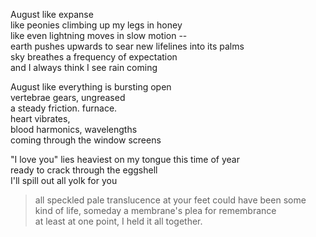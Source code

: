 August like expanse\
like peonies climbing up my legs in honey\
like even lightning moves in slow motion --\
earth pushes upwards to sear new lifelines into its palms\
sky breathes a frequency of expectation\
and I always think I see rain coming


August like everything is bursting open\
vertebrae gears, ungreased\
a steady friction. furnace.\
heart vibrates,\
blood harmonics, wavelengths\
coming through the window screens


"I love you" lies heaviest on my tongue this time of year\
ready to crack through the eggshell\
I'll spill out all yolk for you
> all speckled pale
> translucence at your feet
> could have been some kind of life, someday
a membrane's plea for remembrance\
at least at one point, I held it all together. 

